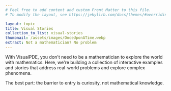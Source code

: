 ```yaml
---
# Feel free to add content and custom Front Matter to this file.
# To modify the layout, see https://jekyllrb.com/docs/themes/#overriding-theme-defaults

layout: topic
title: Visual Stories
collection_to_list: visual-stories
thumbnail: /assets/images/OnceUponATime.webp
extract: Not a mathematician? No problem
---
```


With VisualPDE, you don't need to be a mathematician to explore the world with mathematics. Here, we're building a collection of interactive examples and stories that address real-world problems and explore complex phenomena.

The best part: the barrier to entry is curiosity, not mathematical knowledge.
